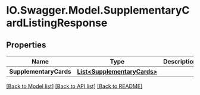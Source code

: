 # IO.Swagger.Model.SupplementaryCardListingResponse
## Properties

Name | Type | Description | Notes
------------ | ------------- | ------------- | -------------
**SupplementaryCards** | [**List&lt;SupplementaryCards&gt;**](SupplementaryCards.md) |  | [optional] 

[[Back to Model list]](../README.md#documentation-for-models) [[Back to API list]](../README.md#documentation-for-api-endpoints) [[Back to README]](../README.md)

